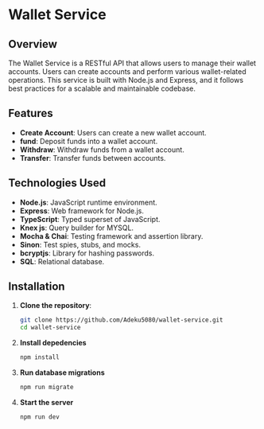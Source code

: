 # Wallet Service

## Overview

The Wallet Service is a RESTful API that allows users to manage their wallet accounts. Users can create accounts and perform various wallet-related operations. This service is built with Node.js and Express, and it follows best practices for a scalable and maintainable codebase.

## Features

- **Create Account**: Users can create a new wallet account.
- **fund**: Deposit funds into a wallet account.
- **Withdraw**: Withdraw funds from a wallet account.
- **Transfer**: Transfer funds between accounts.

## Technologies Used

- **Node.js**: JavaScript runtime environment.
- **Express**: Web framework for Node.js.
- **TypeScript**: Typed superset of JavaScript.
- **Knex js**: Query builder for MYSQL.
- **Mocha & Chai**: Testing framework and assertion library.
- **Sinon**: Test spies, stubs, and mocks.
- **bcryptjs**: Library for hashing passwords.
- **SQL**: Relational database.

## Installation

1. **Clone the repository**:

   ```bash
   git clone https://github.com/Adeku5080/wallet-service.git
   cd wallet-service

2. **Install depedencies**

   ```bash
   npm install

3. **Run database migrations**

    ```bash
    npm run migrate

4. **Start the server**

   ```bash
   npm run dev
   
